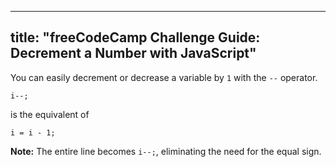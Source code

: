 
---
title: "freeCodeCamp Challenge Guide: Decrement a Number with JavaScript"
---

You can easily decrement or decrease a variable by `1` with the `--` operator.

    i--;

is the equivalent of

    i = i - 1;

**Note:** The entire line becomes `i--;`, eliminating the need for the equal sign.
